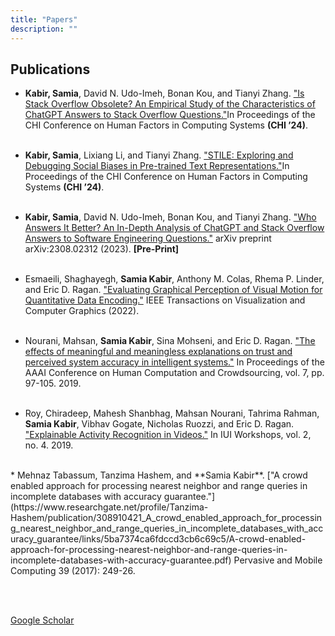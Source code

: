 ```yaml
---
title: "Papers"
description: ""
---
```


## Publications



* **Kabir, Samia**, David N. Udo-Imeh, Bonan Kou, and Tianyi Zhang. ["Is Stack Overflow Obsolete? An Empirical Study of the Characteristics of ChatGPT Answers to Stack Overflow Questions."](/chi24_chatgpt.pdf)In Proceedings of the CHI Conference on Human Factors in Computing Systems **(CHI ’24)**.
<br><br>


* **Kabir, Samia**, Lixiang Li, and Tianyi Zhang. ["STILE: Exploring and Debugging Social Biases in Pre-trained Text Representations."](/chi24_stile.pdf)In Proceedings of the CHI Conference on Human Factors in Computing Systems **(CHI ’24)**.
<br><br>


* **Kabir, Samia**, David N. Udo-Imeh, Bonan Kou, and Tianyi Zhang. ["Who Answers It Better? An In-Depth Analysis of ChatGPT and Stack Overflow Answers to Software Engineering Questions."](https://arxiv.org/pdf/2308.02312.pdf) arXiv preprint arXiv:2308.02312 (2023). **[Pre-Print]**
<br><br>

* Esmaeili, Shaghayegh, **Samia Kabir**, Anthony M. Colas, Rhema P. Linder, and Eric D. Ragan. ["Evaluating Graphical Perception of Visual Motion for Quantitative Data Encoding."](https://ieeexplore.ieee.org/document/9839572) IEEE Transactions on Visualization and Computer Graphics (2022).
<br> <br>

* Nourani, Mahsan, **Samia Kabir**, Sina Mohseni, and Eric D. Ragan. ["The effects of meaningful and meaningless explanations on trust and perceived system accuracy in intelligent systems."](https://www.researchgate.net/publication/364463683_The_Effects_of_Meaningful_and_Meaningless_Explanations_on_Trust_and_Perceived_System_Accuracy_in_Intelligent_Systems) In Proceedings of the AAAI Conference on Human Computation and Crowdsourcing, vol. 7, pp. 97-105. 2019.
<br> <br>

* Roy, Chiradeep, Mahesh Shanbhag, Mahsan Nourani, Tahrima Rahman, **Samia Kabir**, Vibhav Gogate, Nicholas Ruozzi, and Eric D. Ragan. ["Explainable Activity Recognition in Videos."](https://personal.utdallas.edu/~nrr150130/Papers/exss19.pdf) In IUI Workshops, vol. 2, no. 4. 2019.  
<br>
* Mehnaz Tabassum, Tanzima Hashem, and **Samia Kabir**. ["A crowd enabled approach for processing nearest neighbor and range queries in incomplete databases with accuracy guarantee."](https://www.researchgate.net/profile/Tanzima-Hashem/publication/308910421_A_crowd_enabled_approach_for_processing_nearest_neighbor_and_range_queries_in_incomplete_databases_with_accuracy_guarantee/links/5ba7374ca6fdccd3cb6c69c5/A-crowd-enabled-approach-for-processing-nearest-neighbor-and-range-queries-in-incomplete-databases-with-accuracy-guarantee.pdf) Pervasive and Mobile Computing 39 (2017): 249-26.

<br><br>


[Google Scholar](https://scholar.google.com/citations?user=DZ5jg-IAAAAJ&hl=en)
